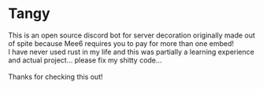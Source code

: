 # Tangy
This is an open source discord bot for server decoration originally made out of spite because Mee6 requires you to pay for more than one embed! <br />
I have never used rust in my life and this was partially a learning experience and actual project... please fix my shitty code... <br />
<br />
Thanks for checking this out!
